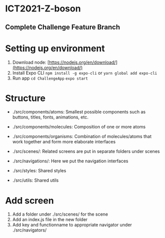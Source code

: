 # ICT2021-Z-boson
## Complete Challenge Feature Branch

# Setting up environment
1. Download node: [https://nodejs.org/en/download/](https://nodejs.org/en/download/)
2. Install Expo CLI
`npm install -g expo-cli` or `yarn global add expo-cli`
3. Run app
`cd ChallengeApp`
`expo start`

# Structure
- ./src/components/atoms: Smallest possible components such as buttons, titles, fonts, animations, etc.
- ./src/components/molecules: Composition of one or more atoms
- ./src/components/organisms: Combination of molecules/atoms that work together and form more elaborate interfaces

- ./src/scenes/: Related screens are put in separate folders under scenes
- ./src/navigations/: Here we put the navigation interfaces

- ./src/styles: Shared styles
- ./src/utils: Shared utils  

# Add screen
1. Add a folder under ./src/scenes/ for the scene
2. Add an index.js file in the new folder
3. Add key and functionname to appropriate navigator under ./src/navigators/